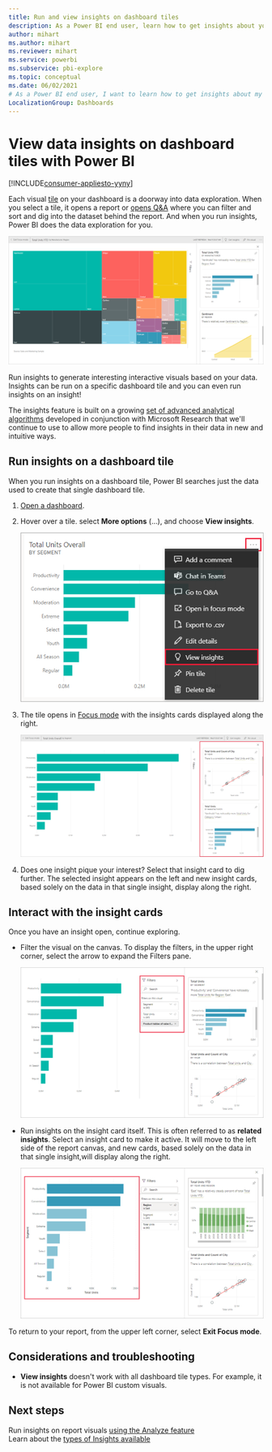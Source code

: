 ```yaml
---
title: Run and view insights on dashboard tiles
description: As a Power BI end user, learn how to get insights about your dashboard tiles.
author: mihart
ms.author: mihart
ms.reviewer: mihart
ms.service: powerbi
ms.subservice: pbi-explore
ms.topic: conceptual
ms.date: 06/02/2021
# As a Power BI end user, I want to learn how to get insights about my dashboard tiles.
LocalizationGroup: Dashboards
---
```

# View data insights on dashboard tiles with Power BI

[!INCLUDE[consumer-appliesto-yyny](../includes/consumer-appliesto-yyny.md)]

Each visual [tile](end-user-tiles.md) on your dashboard is a doorway into data exploration. When you select a tile, it opens a report or [opens Q&A](end-user-q-and-a.md) where you can filter and sort and dig into the dataset behind the report. And when you run insights, Power BI does the data exploration for you.

[![Screenshot of the insights of a dashboard tile.](./media/end-user-insights/power-bi-insight.png)](./media/end-user-insights/power-bi-insight.png#lightbox)

Run insights to generate interesting interactive visuals based on your data. Insights can be run on a specific dashboard tile and you can even run insights on an insight!

The insights feature is built on a growing [set of advanced analytical algorithms](end-user-insight-types.md) developed in conjunction with Microsoft Research that we'll continue to use to allow more people to find insights in their data in new and intuitive ways.

## Run insights on a dashboard tile
When you run insights on a dashboard tile, Power BI searches just the data used to create that single dashboard tile. 

1. [Open a dashboard](end-user-dashboards.md).
2. Hover over a tile. select **More options** (...), and choose **View insights**. 

    ![Screenshot showing selection of ellipsis displays dropdown](./media/end-user-insights/power-bi-hover.png)


3. The tile opens in [Focus mode](end-user-focus.md) with the insights cards displayed along the right.    
   
    [![Screenshot of insights cards.](./media/end-user-insights/power-bi-insights-tiles.png)](./media/end-user-insights/power-bi-insights-tiles-expanded.png#lightbox)
4. Does one insight pique your interest? Select that insight card to dig further. The selected insight appears on the left and new insight cards, based solely on the data in that single insight, display along the right.    

 ## Interact with the insight cards
Once you have an insight open, continue exploring.

   * Filter the visual on the canvas.  To display the filters, in the upper right corner, select the arrow to expand the Filters pane.

      [![Insight with Filters menu expanded.](./media/end-user-insights/power-bi-filter.png)](./media/end-user-insights/power-bi-filter-expanded.png#lightbox)
   
   * Run insights on the insight card itself. This is often referred to as **related insights**. Select an insight card to make it active. It will move to the left side of the report canvas, and new cards, based solely on the data in that single insight,will  display along the right.
   
      [![Related insight and Filters menu expanded.](./media/end-user-insights/power-bi-insights-card.png)](./media/end-user-insights/power-bi-insights-card-expanded.png#lightbox)
   
     
To return to your report, from the upper left corner, select **Exit Focus mode**.

## Considerations and troubleshooting
- **View insights** doesn't work with all dashboard tile types. For example, it is not available for Power BI custom visuals.<!--[Power BI visuals](end-user-custom-visuals.md)-->


## Next steps

Run insights on report visuals [using the Analyze feature](end-user-analyze-visuals.md)    
Learn about the [types of Insights available](end-user-insight-types.md)

